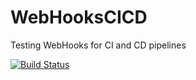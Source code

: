# WebHooksCICD
Testing WebHooks for CI and CD pipelines


[![Build Status](https://travis-ci.org/rnaresh/WebHooksCICD.svg?branch=master)](https://travis-ci.org/rnaresh/WebHooksCICD)
